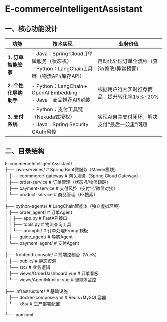# E-commerceIntelligentAssistant

## 一、核心功能设计

| 功能            | 技术实现                                                                 | 业务价值                                       |
|-----------------|--------------------------------------------------------------------------|----------------------------------------------|
| **1. 订单智能管家** | - Java：Spring Cloud订单微服务（状态机）<br>- Python：LangChain工具链（物流API/库存API） | 自动化处理订单全流程（查询/修改/异常预警）         |
| **2. 个性化导购助手**| - Python：LangChain + OpenAI Embedding<br>- Java：商品推荐API封装            | 根据用户行为实时推荐商品，提升转化率15%-20%      |
| **3. 支付系统** | - Python：支付工具链（Nekuda式授权）<br>- Java：Spring Security OAuth风控     | 实现AI自主支付闭环，解决支付“最后一公里”问题      |

## 二、目录结构
E-commerceIntelligentAssistant/  
├── java-services/                  # Spring Boot微服务（Maven模块）  
│   ├── ecommerce-gateway           # 网关服务（Spring Cloud Gateway）  
│   ├── order-service               # 订单管理（状态机/物流跟踪）  
│   ├── payment-service             # 支付风控（支付宝/微信对接）  
│   └── product-service             # 商品管理（ES搜索）  
│  
├── python-agents/                  # LangChain智能体（独立虚拟环境）   
│   ├── order_agent/                # 订单Agent  
│   │   ├── app.py                  # FastAPI接口  
│   │   ├── tools.py                # 物流查询工具  
│   │   └── prompts/                # 订单处理Prompt模板  
│   ├── guide_agent/                # 导购Agent  
│   └── payment_agent/             # 支付Agent  
│  
├── frontend-console/               # 前端控制台（Vue3）  
│   ├── public/                     # 静态资源  
│   └── src/                        # 业务逻辑  
│       ├── views/OrderDashboard.vue # 订单看板  
│       └── views/AgentMonitor.vue  # 智能体监控  
│  
├── infrastructure/                 # 基础设施  
│   ├── docker-compose.yml          # Redis+MySQL容器  
│   └── k8s/                        # 生产部署配置  
│  
└── pom.xml                       
